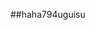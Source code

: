 ##haha794uguisu

<!---
haha794uguisu/haha794uguisu is a ✨ special ✨ repository because its `README.md` (this file) appears on your GitHub profile.
You can click the Preview link to take a look at your changes.
--->

